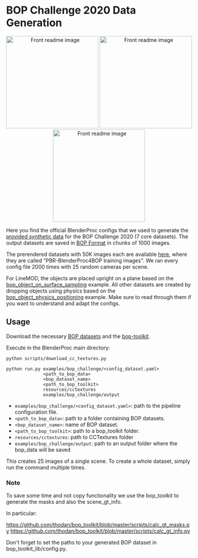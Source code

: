 # BOP Challenge 2020 Data Generation

<p align="center">
<img src="https://bop.felk.cvut.cz/static/img/bop20_pbr/bop20_pbr_tless_01.jpg" alt="Front readme image" width=250>
<img src="https://bop.felk.cvut.cz/static/img/bop20_pbr/bop20_pbr_ycbv_01.jpg" alt="Front readme image" width=250>
<img src="https://bop.felk.cvut.cz/static/img/bop20_pbr/bop20_pbr_ycbv_03.jpg" alt="Front readme image" width=250>
</p>

Here you find the official BlenderProc configs that we used to generate the [provided synthetic data](https://bop.felk.cvut.cz/datasets/) for the BOP Challenge 2020 (7 core datasets). The output datasets are saved in [BOP Format](https://github.com/thodan/bop_toolkit/blob/master/docs/bop_datasets_format.md) in chunks of 1000 images. 

The prerendered datasets with 50K images each are available [here](https://bop.felk.cvut.cz/datasets/), where they are called "PBR-BlenderProc4BOP training images". We ran every config file 2000 times with 25 random cameras per scene. 

For LineMOD, the objects are placed upright on a plane based on the [bop_object_on_surface_sampling](../bop_object_on_surface_sampling) example. All other datasets are created by dropping objects using physics based on the [bop_object_physics_positioning](../bop_object_physics_positioning) example. Make sure to read through them if you want to understand and adapt the configs. 

## Usage

Download the necessary [BOP datasets](https://bop.felk.cvut.cz/datasets/) and the [bop-toolkit](https://github.com/thodan/bop_toolkit). 

Execute in the BlenderProc main directory:

```
python scripts/download_cc_textures.py 
```

```
python run.py examples/bop_challenge/<config_dataset.yaml> 
              <path_to_bop_data> 
              <bop_dataset_name> 
              <path_to_bop_toolkit> 
              resources/cctextures 
              examples/bop_challenge/output
``` 

* `examples/bop_challenge/<config_dataset.yaml>`: path to the pipeline configuration file.
* `<path_to_bop_data>`: path to a folder containing BOP datasets.
* `<bop_dataset_name>`: name of BOP dataset.
* `<path_to_bop_toolkit>`: path to a bop_toolkit folder.
* `resources/cctextures`: path to CCTextures folder
* `examples/bop_challenge/output`: path to an output folder where the bop_data will be saved

This creates 25 images of a single scene. To create a whole dataset, simply run the command multiple times.

### Note

To save some time and not copy functionality we use the bop_toolkit to generate the masks and also the scene_gt_info.

In particular:

https://github.com/thodan/bop_toolkit/blob/master/scripts/calc_gt_masks.py
https://github.com/thodan/bop_toolkit/blob/master/scripts/calc_gt_info.py

Don't forget to set the paths to your generated BOP dataset in bop_toolkit_lib/config.py.



